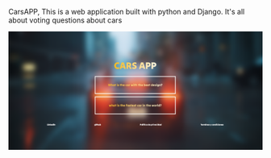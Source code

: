 CarsAPP, 
This is a web application built with python and Django. It's all about voting questions about cars


![](https://github.com/diazms04/CarsAPP/blob/main/Screenshot%202023-03-09%20145926.png)
